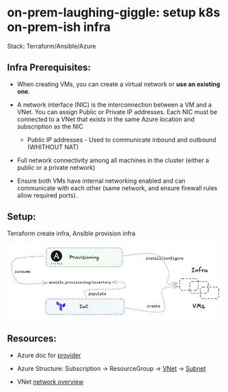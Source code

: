 # on-prem-laughing-giggle: setup k8s on-prem-ish infra
Stack: Terraform/Ansible/Azure


## Infra Prerequisites:

* When creating VMs, you can create a virtual network or **use an existing one**.
* A network interface (NIC) is the interconnection between a VM and a VNet. You can assign Public or Private IP addresses. Each NIC must be connected to a VNet that exists in the same Azure location and subscription as the NIC
  * Public IP addresses - Used to communicate inbound and outbound (WHITHOUT NAT)

* Full network connectivity among all machines in the cluster (either a public or a private network)
* Ensure both VMs have internal networking enabled and can communicate with each other (same network, and ensure firewall rules allow required ports).


## Setup:

Terraform create infra, Ansible provision infra


![Setup](./src/setup.png)

## Resources:

* Azure doc for [provider](https://registry.terraform.io/providers/hashicorp/azurerm/latest/docs)

* Azure Structure: Subscription -> ResourceGroup -> [VNet](https://registry.terraform.io/providers/hashicorp/azurerm/latest/docs#example-usage) -> [Subnet](https://registry.terraform.io/providers/hashicorp/azurerm/latest/docs/resources/subnet)

* VNet [network overview](https://learn.microsoft.com/en-us/azure/virtual-network/network-overview)











